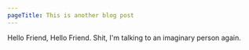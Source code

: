 ```yaml
---
pageTitle: This is another blog post
---
```

Hello Friend, Hello Friend. Shit, I'm talking to an imaginary person again.
